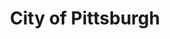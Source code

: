 ---
title: City of Pittsburgh
state: Pennsylvania
description: The data is supplied by the City of Pittsburgh.
logo: https://upload.wikimedia.org/wikipedia/commons/thumb/8/86/Seal_of_the_City_of_Pittsburgh.svg/1200px-Seal_of_the_City_of_Pittsburgh.svg.png
---